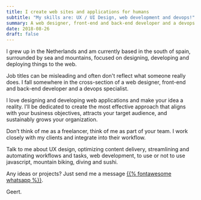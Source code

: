 ```yaml
---
title: I create web sites and applications for humans
subtitle: "My skills are: UX / UI Design, web development and devops!"
summary: A web designer, front-end and back-end developer and a devops specialist. Ready to make your idea a reality.
date: 2018-08-26
draft: false
---
```


I grew up in the Netherlands and am currently based in the south of spain,
surrounded by sea and mountains, focused on designing, developing and
deploying things to the web.

Job titles can be misleading and often don't reflect what someone really
does. I fall somewhere in the cross-section of a web designer, front-end
and back-end developer and a devops specialist.

I love designing and developing web applications and make your idea a reality.
I’ll be dedicated to create the most effective approach that aligns with your
business objectives, attracts your target audience, and sustainably grows your
organization.

Don’t think of me as a freelancer, think of me as part of your team. I work
closely with my clients and integrate into their workflow.

Talk to me about UX design, optimizing content delivery, streamlining and
automating workflows and tasks, web development, to use or not to use
javascript, mountain biking, diving and sushi.

Any ideas or projects? Just send me a message
<a href="https://wa.me/34673288434" aria-label="WhatsApp">{{% fontawesome whatsapp %}}</a>.

Geert.
